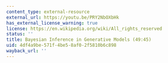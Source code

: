```yaml
---
content_type: external-resource
external_url: https://youtu.be/PRY2NbOXbHk
has_external_license_warning: true
license: https://en.wikipedia.org/wiki/All_rights_reserved
status: ''
title: Bayesian Inference in Generative Models (49:45)
uid: 4df4a9be-571f-4be5-8af0-2f5810b6c898
wayback_url: ''
---
```

